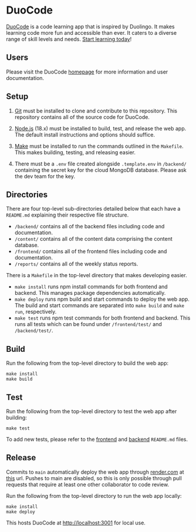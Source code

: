# DuoCode

[DuoCode](https://duocode.onrender.com) is a code learning app that is inspired by Duolingo. It makes learning code more fun and accessible than ever. It caters to a diverse range of skill levels and needs. [Start learning today](https://duocode.onrender.com)! 

## Users

Please visit the DuoCode [homepage](https://duocode.onrender.com) for more information and user documentation.

## Setup

1. [Git](https://git-scm.com/book/en/v2/Getting-Started-Installing-Git) must be installed to clone and contribute to this repository. This repository contains all of the source code for DuoCode.

2. [Node.js](https://nodejs.org/en/download) (18.x) must be installed to build, test, and release the web app. The default install instructions and options should suffice. 

3. [Make](https://www.gnu.org/software/make/manual/make.html) must be installed to run the commands outlined in the `Makefile`. This makes building, testing, and releasing easier.

4. There must be a `.env` file created alongside `.template.env` in `/backend/` containing the secret key for the cloud MongoDB database. Please ask the dev team for the key.

## Directories

There are four top-level sub-directories detailed below that each have a `README.md` explaining their respective file structure.

- `/backend/` contains all of the backend files including code and documentation. 
- `/content/` contains all of the content data comprising the content database.
- `/frontend/` contains all of the frontend files including code and documentation.
- `/reports/` contains all of the weekly status reports.

There is a `Makefile` in the top-level directory that makes developing easier.

- `make install` runs npm install commands for both frontend and backend. This manages package dependencies automatically.
- `make deploy` runs npm build and start commands to deploy the web app. The build and start commands are separated into `make build` and `make run`, respectively.
- `make test` runs npm test commands for both frontend and backend. This runs all tests which can be found under `/frontend/test/` and `/backend/test/`.

## Build

Run the following from the top-level directory to build the web app:

```
make install
make build
```

## Test

Run the following from the top-level directory to test the web app after building:

```
make test
```

To add new tests, please refer to the [frontend](./frontend/README.md) and [backend](./backend/README.md) `README.md` files.

## Release

Commits to `main` automatically deploy the web app through [render.com](https://render.com/) at [this](https://duocode.onrender.com) url. Pushes to main are disabled, so this is only possible through pull requests that require at least one other collaborator to code review.

Run the following from the top-level directory to run the web app locally:

```
make install
make deploy
```

This hosts DuoCode at [http://localhost:3001](http://localhost:3001) for local use.
